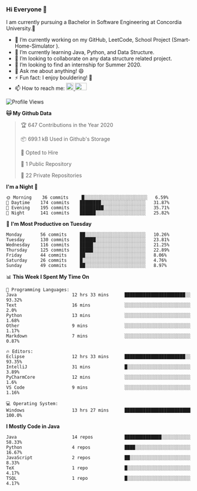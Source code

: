 ### Hi Everyone 👋
I am currently pursuing a Bachelor in Software Engineering at Concordia University.🏫

- 🔭 I’m currently working on my GitHub, LeetCode, School Project (Smart-Home-Simulator ).
- 🌱 I’m currently learning Java, Python, and Data Structure.
- 👯 I’m looking to collaborate on any data structure related project.
- 🤔 I’m looking to find an internship for Summer 2020.
- 💬 Ask me about anything! 😄
- ⚡ Fun fact: I enjoy bouldering! 🧗‍
- 📫 How to reach me: <a href="https://www.linkedin.com/in/siu-tong-ye/" target="_blank"> <img width="20px" width="32" src="https://cdn.jsdelivr.net/npm/simple-icons@v3/icons/linkedin.svg" /> </a> <a href="mailto:SiuTongYe@gmail.com" target="_blank"> <img height="20" width="32" src="https://cdn.jsdelivr.net/npm/simple-icons@v3/icons/gmail.svg" /> </a>

<!--START_SECTION:waka-->
![Profile Views](http://img.shields.io/badge/Profile%20Views-47-blue)

**🐱 My Github Data** 

> 🏆 647 Contributions in the Year 2020
 > 
> 📦 699.1 kB Used in Github's Storage 
 > 
> 💼 Opted to Hire
 > 
> 📜 1 Public Repository 
 > 
> 🔑 22 Private Repositories 

**I'm a Night 🦉** 

```text
🌞 Morning    36 commits     █░░░░░░░░░░░░░░░░░░░░░░░░   6.59% 
🌆 Daytime    174 commits    ████████░░░░░░░░░░░░░░░░░   31.87% 
🌃 Evening    195 commits    █████████░░░░░░░░░░░░░░░░   35.71% 
🌙 Night      141 commits    ██████░░░░░░░░░░░░░░░░░░░   25.82%

```
📅 **I'm Most Productive on Tuesday** 

```text
Monday       56 commits     ██░░░░░░░░░░░░░░░░░░░░░░░   10.26% 
Tuesday      130 commits    ██████░░░░░░░░░░░░░░░░░░░   23.81% 
Wednesday    116 commits    █████░░░░░░░░░░░░░░░░░░░░   21.25% 
Thursday     125 commits    █████░░░░░░░░░░░░░░░░░░░░   22.89% 
Friday       44 commits     ██░░░░░░░░░░░░░░░░░░░░░░░   8.06% 
Saturday     26 commits     █░░░░░░░░░░░░░░░░░░░░░░░░   4.76% 
Sunday       49 commits     ██░░░░░░░░░░░░░░░░░░░░░░░   8.97%

```


📊 **This Week I Spent My Time On** 

```text
💬 Programming Languages: 
Java                     12 hrs 33 mins      ███████████████████████░░   93.32% 
Text                     16 mins             ░░░░░░░░░░░░░░░░░░░░░░░░░   2.0% 
Python                   13 mins             ░░░░░░░░░░░░░░░░░░░░░░░░░   1.68% 
Other                    9 mins              ░░░░░░░░░░░░░░░░░░░░░░░░░   1.17% 
Markdown                 7 mins              ░░░░░░░░░░░░░░░░░░░░░░░░░   0.87%

🔥 Editors: 
Eclipse                  12 hrs 33 mins      ███████████████████████░░   93.35% 
IntelliJ                 31 mins             █░░░░░░░░░░░░░░░░░░░░░░░░   3.89% 
PyCharmCore              12 mins             ░░░░░░░░░░░░░░░░░░░░░░░░░   1.6% 
VS Code                  9 mins              ░░░░░░░░░░░░░░░░░░░░░░░░░   1.16%

💻 Operating System: 
Windows                  13 hrs 27 mins      █████████████████████████   100.0%

```

**I Mostly Code in Java** 

```text
Java                     14 repos            ██████████████░░░░░░░░░░░   58.33% 
Python                   4 repos             ████░░░░░░░░░░░░░░░░░░░░░   16.67% 
JavaScript               2 repos             ██░░░░░░░░░░░░░░░░░░░░░░░   8.33% 
TeX                      1 repo              █░░░░░░░░░░░░░░░░░░░░░░░░   4.17% 
TSQL                     1 repo              █░░░░░░░░░░░░░░░░░░░░░░░░   4.17%

```



<!--END_SECTION:waka-->
